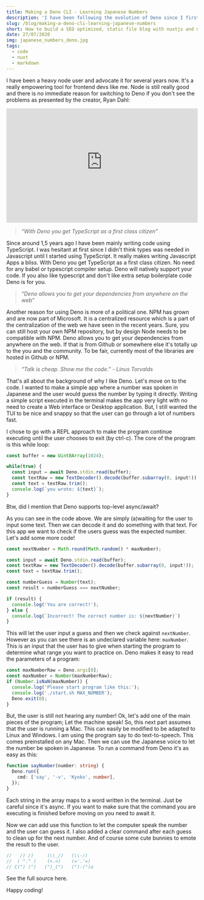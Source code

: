 ```yaml
---
title: Making a Deno CLI - Learning Japanese Numbers
description: 'I have been following the evolution of Deno since I first heard about it. I really like node.js and I was playing around with it when it since it was released. '
slug: /blog/making-a-deno-cli-learning-japanese-numbers
short: How to build a SEO optimized, static file blog with nuxtjs and markdown files. Including a sitemap.xml and catagory or tag pages.
date: 27/07/2020
img: japanese_numbers_deno.jpg
tags:
  - code
  - nuxt
  - markdown
---
```

I have been a heavy node user and advocate it for several years now. It's a really empowering tool for frontend devs like me. Node is still really good and there is no immediate reason for switching to Deno if you don't see the problems as presented by the creator, Ryan Dahl:

<div class="fluid-width-video-container">
<div class="fluid-width-video-wrapper">
<iframe src="https://www.youtube-nocookie.com/embed/M3BM9TB-8yA" frameborder="0" allow="accelerometer; autoplay; encrypted-media; gyroscope; picture-in-picture" allowfullscreen="" name="fitvid0"
style="height: 300px; width: 100%;"
>
</iframe>
</div>
</div>

> *“With Deno you get TypeScript as a first class citizen”*

Since around 1,5 years ago I have been mainly writing code using TypeScript. I was hesitant at first since I didn't think types was needed in Javascript until I started using TypeScript. It really makes writing Javascript Apps a bliss. With Deno you get TypeScript as a first class citizen. No need for any babel or typescript compiler setup. Deno will natively support your code. If you also like typescript and don't like extra setup boilerplate code Deno is for you.

> *“Deno allows you to get your dependencies from anywhere on the web”*

Another reason for using Deno is more of a political one. NPM has grown and are now part of Microsoft. It is a centralized resource which is a part of the centralization of the web we have seen in the recent years. Sure, you can still host your own NPM repository, but by design Node needs to be compatible with NPM. Deno allows you to get your dependencies from anywhere on the web. If that is from Github or somewhere else it's totally up to the you and the community. To be fair, currently most of the libraries are hosted in Github or NPM.

> *“Talk is cheap. Show me the code.” - Linus Torvalds*

That's all about the background of why I like Deno. Let's move on to the code. I wanted to make a simple app where a number was spoken in Japanese and the user would guess the number by typing it directly. Writing a simple script executed in the terminal makes the app very light with no need to create a Web interface or Desktop application. But, I still wanted the TUI to be nice and snappy so that the user can go through a lot of numbers fast.

I chose to go with a REPL approach to make the program continue executing until the user chooses to exit (by ctrl-c). The core of the program is this while loop:

```ts
const buffer = new Uint8Array(1024);

while(true) {
  const input = await Deno.stdin.read(buffer);
  const textRaw = new TextDecoder().decode(buffer.subarray(0, input!));
  const text = textRaw.trim();
  console.log(`you wrote: ${text}`);
}
```

Btw, did I mention that Deno supports top-level async/await?

As you can see in the code above. We are simply (a)waiting for the user to input some text. Then we can decode it and do something with that text. For this app we want to check if the users guess was the expected number. Let's add some more code!

```ts
const nextNumber = Math.round(Math.random() * maxNumber);

const input = await Deno.stdin.read(buffer);
const textRaw = new TextDecoder().decode(buffer.subarray(0, input!));
const text = textRaw.trim();

const numberGuess = Number(text);
const result = numberGuess === nextNumber;

if (result) {
  console.log('You are correct!');
} else {
  console.log(`Incorrect! The correct number is: ${nextNumber}`)
}
```

This will let the user input a guess and then we check against `nextNumber`. However as you can see there is an undeclared variable here: `maxNumber`. This is an input that the user has to give when starting the program to determine what range you want to practice on. Deno makes it easy to read the parameters of a program:

```ts
const maxNumberRaw = Deno.args[0];
const maxNumber = Number(maxNumberRaw);
if (Number.isNaN(maxNumber)) {
  console.log('Please start program like this:');
  console.log('./start.sh MAX_NUMBER');
  Deno.exit(0);
}
```

But, the user is still not hearing any number! Ok, let's add one of the main pieces of the program; Let the machine speak! So, this next part assumes that the user is running a Mac. This can easily be modified to be adapted to Linux and Windows. I am using the program say to do text-to-speech. This comes preinstalled on any Mac. Then we can use the Japanese voice to let the number be spoken in Japanese. To run a command from Deno it's as easy as this:

```ts
function sayNumber(number: string) {
  Deno.run({
    cmd: ['say', '-v', 'Kyoko', number],
  });
}
```

Each string in the array maps to a word written in the terminal. Just be careful since it's async. If you want to make sure that the command you are executing is finished before moving on you need to await it.

Now we can add use this function to let the computer speak the number and the user can guess it. I also added a clear command after each guess to clean up for the next number. And of course some cute bunnies to emote the result to the user.

```ts
//   /) /)     (\\_/)   (\\-/)
//  ( ^.^ )    (>.<)    (='.'=)
// C(") (")   (")_(")   (")-(")o
```

See the full source here.

Happy coding!
